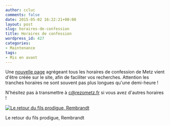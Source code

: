 ```yaml
---
author: ccluc
comments: false
date: 2015-05-02 16:22:21+00:00
layout: post
slug: horaires-de-confession
title: Horaires de confession
wordpress_id: 427
categories:
- Maintenance
tags:
- Mis en avant
---
```


Une [nouvelle page](/confessions/) agrégeant tous les horaires de confession de Metz vient d'être créée sur le site, afin de faciliter vos recherches. Attention les tranches horaires ne sont souvent pas plus longues qu'une demi-heure !

N'hésitez pas à transmettre à <c@rezometz.fr> si vous avez d'autres horaires !


[![Le retour du fils prodigue, Rembrandt](https://cccroixmetz.files.wordpress.com/2015/05/le-retour-du-fils-prodigue-rembrandt.jpg?w=238)](https://cccroixmetz.files.wordpress.com/2015/05/le-retour-du-fils-prodigue-rembrandt.jpg)

Le retour du fils prodigue, Rembrandt
